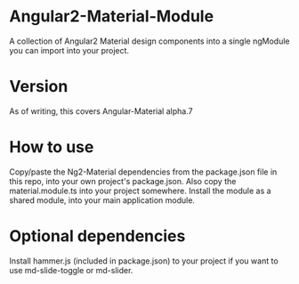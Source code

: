 # Angular2-Material-Module
A collection of Angular2 Material design components into a single ngModule you can import into your project.

# Version
As of writing, this covers Angular-Material alpha.7

# How to use
Copy/paste the Ng2-Material dependencies from the package.json file in this repo, into your own project's package.json.
Also copy the material.module.ts into your project somewhere.
Install the module as a shared module, into your main application module.

# Optional dependencies
Install hammer.js (included in package.json) to your project if you want to use md-slide-toggle or md-slider.
